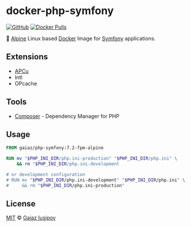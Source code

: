 # docker-php-symfony

[![GitHub](https://img.shields.io/github/license/gaiaz-iusipov/docker-php-symfony.svg)](https://github.com/gaiaz-iusipov/docker-php-symfony#license)
[![Docker Pulls](https://img.shields.io/docker/pulls/gaiaz/php-symfony.svg)](https://hub.docker.com/r/gaiaz/php-symfony/)

:whale: [Alpine](https://alpinelinux.org/) Linux based [Docker](https://www.docker.com/) Image for [Symfony](https://symfony.com/) applications.

## Extensions

- [APCu](https://pecl.php.net/package/APCu)
- Intl
- OPcache

## Tools

- [Composer](https://getcomposer.org/) - Dependency Manager for PHP

## Usage

```dockerfile
FROM gaiaz/php-symfony:7.2-fpm-alpine

RUN mv "$PHP_INI_DIR/php.ini-production" "$PHP_INI_DIR/php.ini" \
    && rm "$PHP_INI_DIR/php.ini-development

# or development configuration
# RUN mv "$PHP_INI_DIR/php.ini-development" "$PHP_INI_DIR/php.ini" \
#     && rm "$PHP_INI_DIR/php.ini-production"
```

## License

[MIT](http://opensource.org/licenses/MIT) © [Gaiaz Iusipov](https://github.com/gaiaz-iusipov)
